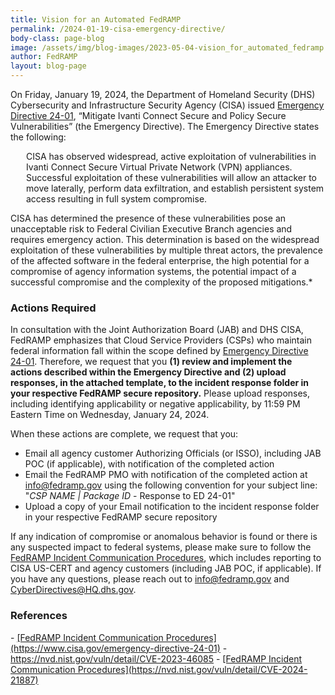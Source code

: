 ```yaml
---
title: Vision for an Automated FedRAMP
permalink: /2024-01-19-cisa-emergency-directive/
body-class: page-blog
image: /assets/img/blog-images/2023-05-04-vision_for_automated_fedramp.png
author: FedRAMP
layout: blog-page
---
```

On Friday, January 19, 2024, the Department of Homeland Security (DHS) Cybersecurity and Infrastructure Security Agency (CISA) issued <a href="https://www.cisa.gov/emergency-directive-xx-xx" target="_blank" rel="noopener noreferrer">Emergency Directive 24-01</a>, “Mitigate Ivanti Connect Secure and Policy Secure Vulnerabilities” (the Emergency Directive). The Emergency Directive states the following: 

<p style="margin-left: 25px;">CISA has observed widespread, active exploitation of vulnerabilities in Ivanti Connect Secure Virtual Private Network (VPN) appliances. Successful exploitation of these vulnerabilities will allow an attacker to move laterally, perform data exfiltration, and establish persistent system access resulting in full system compromise.  

  CISA has determined the presence of these vulnerabilities pose an unacceptable risk to Federal Civilian Executive Branch agencies and requires emergency action. This determination is based on the widespread exploitation of these vulnerabilities by multiple threat actors, the prevalence of the affected software in the federal enterprise, the high potential for a compromise of agency information systems, the potential impact of a successful compromise and the complexity of the proposed mitigations.*</p>

<h3>Actions Required</h3>
In consultation with the Joint Authorization Board (JAB) and DHS CISA, FedRAMP emphasizes that Cloud Service Providers (CSPs) who maintain federal information fall within the scope defined by <a href="https://www.cisa.gov/emergency-directive-xx-xx" target="_blank" rel="noopener noreferrer">Emergency Directive 24-01</a>. Therefore, we request that you <b>(1) review and implement the actions described within the Emergency Directive and (2) upload responses, in the attached template, to the incident response folder in your respective FedRAMP secure repository.</b> Please upload responses, including identifying applicability or negative applicability, by 11:59 PM Eastern Time on Wednesday, January 24, 2024.

When these actions are complete, we request that you:
- Email all agency customer Authorizing Officials (or ISSO), including JAB POC (if applicable), with notification of the completed action
- Email the FedRAMP PMO with notification of the completed action at info@fedramp.gov using the following convention for your subject line: "<em>CSP NAME | Package ID</em> - Response to ED 24-01"
- Upload a copy of your Email notification to the incident response folder in your respective FedRAMP secure repository

If any indication of compromise or anomalous behavior is found or there is any suspected impact to federal systems, please make sure to follow the <a href="https://www.fedramp.gov/assets/resources/documents/CSP_Incident_Communications_Procedures.pdf" target="_blank" rel="noopener noreferrer">FedRAMP Incident Communication Procedures</a>, which includes reporting to CISA US-CERT and agency customers (including JAB POC, if applicable).
If you have any questions, please reach out to <a href="mailto:info@fedramp.gov" target="_blank" rel="noopener noreferrer">info@fedramp.gov</a> and <a href="mailto:CyberDirectives@HQ.dhs.gov" target="_blank" rel="noopener noreferrer">CyberDirectives@HQ.dhs.gov</a>.

<h3>References</h3>  
- <a href="https://www.cisa.gov/emergency-directive-24-01" target="_blank" rel="noopener noreferrer">[FedRAMP Incident Communication Procedures](https://www.cisa.gov/emergency-directive-24-01)</a>
- <a href="https://nvd.nist.gov/vuln/detail/CVE-2023-46085" target="_blank" rel="noopener noreferrer">https://nvd.nist.gov/vuln/detail/CVE-2023-46085</a>
- <a href="[https://www.fedramp.gov/assets/resources/documents/CSP_Incident_Communications_Procedures.pdf](https://nvd.nist.gov/vuln/detail/CVE-2024-21887)" target="_blank" rel="noopener noreferrer">[FedRAMP Incident Communication Procedures](https://nvd.nist.gov/vuln/detail/CVE-2024-21887)</a>
